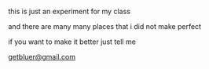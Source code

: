 this is just an experiment for my class

and there are many many places that i did not make perfect 

if you want to make it better just tell me 

getbluer@gmail.com
